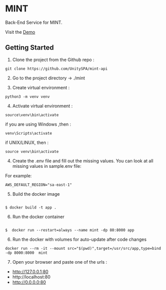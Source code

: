 # MINT
Back-End Service for MINT.

Visit the [Demo](http://15.228.147.169/) 

## Getting Started

1. Clone the project from the Github repo :

````
git clone https://github.com/UnitySPA/mint-api
````

2. Go to the project directory -> ./mint

3. Create virtual environment :

````
python3 -m venv venv
````

4. Activate virtual environment  : 

````
source\venv\bin\activate
````

if you are using Windows ,then :

````
venv\Scripts\activate
````
if UNIX/LINUX, then :
````
source venv\bin\activate
````
4. Create the .env file and fill out the missing values. You can look at all missing values in sample.env file:

For example: 
````
AWS_DEFAULT_REGION="sa-east-1"
````
5. Build  the docker image

````

$ docker build -t app .

````
6. Run the docker container

````

$  docker run --restart=always --name mint -dp 80:8000 app 

````
6. Run the docker with volumes for auto-update after code changes
```
docker run --rm -it --mount src="$(pwd)",target=/usr/src/app,type=bind -dp 8000:8000  mint

```

7. Open your browser and paste one of the urls :

* http://127.0.0.1:80
* http://localhost:80
* http://0.0.0.0:80

